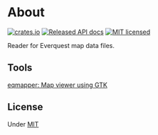 # About

[![crates.io](https://meritbadge.herokuapp.com/eqformat_map)](https://crates.io/crates/eqformat_map)
[![Released API docs](https://docs.rs/eqformat_map/badge.svg)](https://docs.rs/eqformat_map)
[![MIT licensed](https://img.shields.io/badge/license-MIT-blue.svg)](./LICENSE)

Reader for Everquest map data files.

## Tools
[eqmapper: Map viewer using GTK](eqmapper)


## License

Under [MIT](LICENSE)
